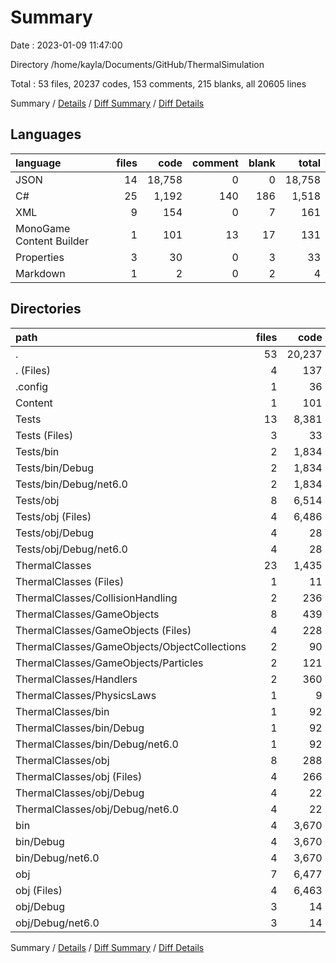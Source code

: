 # Summary

Date : 2023-01-09 11:47:00

Directory /home/kayla/Documents/GitHub/ThermalSimulation

Total : 53 files,  20237 codes, 153 comments, 215 blanks, all 20605 lines

Summary / [Details](details.md) / [Diff Summary](diff.md) / [Diff Details](diff-details.md)

## Languages
| language | files | code | comment | blank | total |
| :--- | ---: | ---: | ---: | ---: | ---: |
| JSON | 14 | 18,758 | 0 | 0 | 18,758 |
| C# | 25 | 1,192 | 140 | 186 | 1,518 |
| XML | 9 | 154 | 0 | 7 | 161 |
| MonoGame Content Builder | 1 | 101 | 13 | 17 | 131 |
| Properties | 3 | 30 | 0 | 3 | 33 |
| Markdown | 1 | 2 | 0 | 2 | 4 |

## Directories
| path | files | code | comment | blank | total |
| :--- | ---: | ---: | ---: | ---: | ---: |
| . | 53 | 20,237 | 153 | 215 | 20,605 |
| . (Files) | 4 | 137 | 11 | 26 | 174 |
| .config | 1 | 36 | 0 | 0 | 36 |
| Content | 1 | 101 | 13 | 17 | 131 |
| Tests | 13 | 8,381 | 22 | 17 | 8,420 |
| Tests (Files) | 3 | 33 | 11 | 9 | 53 |
| Tests/bin | 2 | 1,834 | 0 | 0 | 1,834 |
| Tests/bin/Debug | 2 | 1,834 | 0 | 0 | 1,834 |
| Tests/bin/Debug/net6.0 | 2 | 1,834 | 0 | 0 | 1,834 |
| Tests/obj | 8 | 6,514 | 11 | 8 | 6,533 |
| Tests/obj (Files) | 4 | 6,486 | 0 | 0 | 6,486 |
| Tests/obj/Debug | 4 | 28 | 11 | 8 | 47 |
| Tests/obj/Debug/net6.0 | 4 | 28 | 11 | 8 | 47 |
| ThermalClasses | 23 | 1,435 | 97 | 148 | 1,680 |
| ThermalClasses (Files) | 1 | 11 | 0 | 2 | 13 |
| ThermalClasses/CollisionHandling | 2 | 236 | 46 | 26 | 308 |
| ThermalClasses/GameObjects | 8 | 439 | 21 | 65 | 525 |
| ThermalClasses/GameObjects (Files) | 4 | 228 | 8 | 37 | 273 |
| ThermalClasses/GameObjects/ObjectCollections | 2 | 90 | 2 | 10 | 102 |
| ThermalClasses/GameObjects/Particles | 2 | 121 | 11 | 18 | 150 |
| ThermalClasses/Handlers | 2 | 360 | 19 | 45 | 424 |
| ThermalClasses/PhysicsLaws | 1 | 9 | 0 | 2 | 11 |
| ThermalClasses/bin | 1 | 92 | 0 | 0 | 92 |
| ThermalClasses/bin/Debug | 1 | 92 | 0 | 0 | 92 |
| ThermalClasses/bin/Debug/net6.0 | 1 | 92 | 0 | 0 | 92 |
| ThermalClasses/obj | 8 | 288 | 11 | 8 | 307 |
| ThermalClasses/obj (Files) | 4 | 266 | 0 | 0 | 266 |
| ThermalClasses/obj/Debug | 4 | 22 | 11 | 8 | 41 |
| ThermalClasses/obj/Debug/net6.0 | 4 | 22 | 11 | 8 | 41 |
| bin | 4 | 3,670 | 0 | 0 | 3,670 |
| bin/Debug | 4 | 3,670 | 0 | 0 | 3,670 |
| bin/Debug/net6.0 | 4 | 3,670 | 0 | 0 | 3,670 |
| obj | 7 | 6,477 | 10 | 7 | 6,494 |
| obj (Files) | 4 | 6,463 | 0 | 0 | 6,463 |
| obj/Debug | 3 | 14 | 10 | 7 | 31 |
| obj/Debug/net6.0 | 3 | 14 | 10 | 7 | 31 |

Summary / [Details](details.md) / [Diff Summary](diff.md) / [Diff Details](diff-details.md)